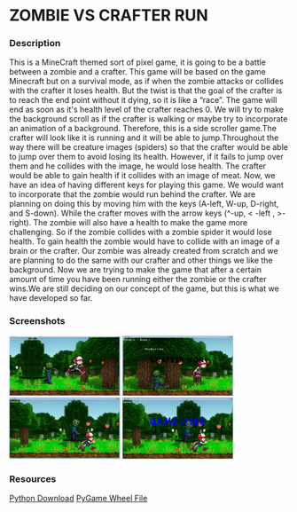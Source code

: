 <h1>ZOMBIE VS CRAFTER RUN</h1>

<h3>Description</h3>

<p>  
        This is a MineCraft themed sort of pixel game, it is going to be a battle between a zombie and a crafter. This game will be based on the game Minecraft but on a survival mode, as if when the zombie attacks or collides with the crafter it loses health. But the twist is that the goal of the crafter is to reach the end point without it dying, so it is like a “race”. The game will end as soon as it's health level of the crafter reaches 0. We will try to make the background scroll as if the crafter is walking or maybe try to incorporate an animation of a background. Therefore, this is a side scroller game.The crafter will look like it is running and it will be able to jump.Throughout the way there  will be creature images (spiders) so that the crafter would be able to jump over them to avoid losing its health. However, if it fails to jump over them and he collides with the image, he would lose health. The crafter would be able to gain health if it collides with an image of meat. Now, we have an idea of having different keys for playing this game. We would want to incorporate that the zombie would run behind the crafter. We are planning on doing this by moving him with the keys (A-left, W-up, D-right, and S-down). While the crafter moves with the arrow keys (^-up, &lt; -left , >-right). The zombie will also have a health to make the game more challenging. So if  the zombie collides with a zombie spider it would lose health. To gain health the zombie would have to collide with an image of a brain or the crafter. Our zombie was already created from scratch and we are planning to do the same with our crafter and other things we like the background. Now we are trying to make the game that after a certain amount of time you have been running either the zombie or the crafter wins.We are still deciding on our concept of the game, but this is what we have developed so far.
    
    </p>
    
<h3>Screenshots</h3>
<img src="https://github.com/scasa0173/ZOMBIE-VS-CRAFTER-RUN/blob/master/Game%20Picture%201.png" width="200px">
<img src="https://github.com/scasa0173/ZOMBIE-VS-CRAFTER-RUN/blob/master/CRAFTER%20WON%20PICTURE.png" width="200px">
<img src="https://github.com/scasa0173/ZOMBIE-VS-CRAFTER-RUN/blob/master/Game%20Picture%202.png" width="200px">
<img src= "https://github.com/scasa0173/ZOMBIE-VS-CRAFTER-RUN/blob/master/GAME%20OVER%20PICTURE.png" width="200px">

<h3>Resources</h3>
<a href="https://www.python.org/downloads/"> Python Download</a>
<a href="http://www.lfd.uci.edu/~gohlke/pythonlibs/#pygame"> PyGame Wheel File </a>
